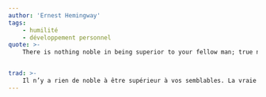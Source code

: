 ```yaml
---
author: 'Ernest Hemingway'
tags:
    - humilité
    - développement personnel
quote: >-
    There is nothing noble in being superior to your fellow man; true nobility is being superior to your former self.


trad: >-
    Il n’y a rien de noble à être supérieur à vos semblables. La vraie noblesse est d’être supérieur à celui que vous avez été auparavant.
---
```


<!-- @format -->
